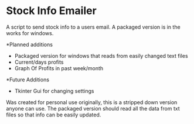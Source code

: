 # Stock Info Emailer
A script to send stock info to a users email. A packaged version is in the works for windows.

*Planned additions
- Packaged version for windows that reads from easily changed text files
- Current/days profits
- Graph Of Profits in past week/month

*Future Additions
- Tkinter Gui for changing settings

Was created for personal use originally, this is a stripped down version anyone can use. The packaged version should read all the data from txt files so that info can be easily updated.
